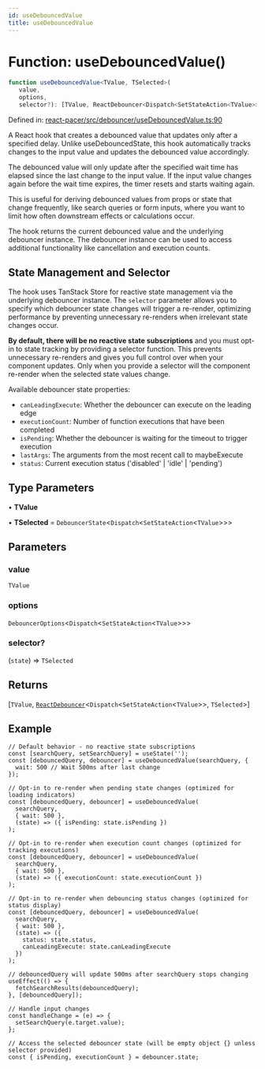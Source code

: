 ```yaml
---
id: useDebouncedValue
title: useDebouncedValue
---
```


<!-- DO NOT EDIT: this page is autogenerated from the type comments -->

# Function: useDebouncedValue()

```ts
function useDebouncedValue<TValue, TSelected>(
   value, 
   options, 
   selector?): [TValue, ReactDebouncer<Dispatch<SetStateAction<TValue>>, TSelected>]
```

Defined in: [react-pacer/src/debouncer/useDebouncedValue.ts:90](https://github.com/TanStack/pacer/blob/main/packages/react-pacer/src/debouncer/useDebouncedValue.ts#L90)

A React hook that creates a debounced value that updates only after a specified delay.
Unlike useDebouncedState, this hook automatically tracks changes to the input value
and updates the debounced value accordingly.

The debounced value will only update after the specified wait time has elapsed since
the last change to the input value. If the input value changes again before the wait
time expires, the timer resets and starts waiting again.

This is useful for deriving debounced values from props or state that change frequently,
like search queries or form inputs, where you want to limit how often downstream effects
or calculations occur.

The hook returns the current debounced value and the underlying debouncer instance.
The debouncer instance can be used to access additional functionality like cancellation
and execution counts.

## State Management and Selector

The hook uses TanStack Store for reactive state management via the underlying debouncer instance.
The `selector` parameter allows you to specify which debouncer state changes will trigger a re-render,
optimizing performance by preventing unnecessary re-renders when irrelevant state changes occur.

**By default, there will be no reactive state subscriptions** and you must opt-in to state
tracking by providing a selector function. This prevents unnecessary re-renders and gives you
full control over when your component updates. Only when you provide a selector will the
component re-render when the selected state values change.

Available debouncer state properties:
- `canLeadingExecute`: Whether the debouncer can execute on the leading edge
- `executionCount`: Number of function executions that have been completed
- `isPending`: Whether the debouncer is waiting for the timeout to trigger execution
- `lastArgs`: The arguments from the most recent call to maybeExecute
- `status`: Current execution status ('disabled' | 'idle' | 'pending')

## Type Parameters

• **TValue**

• **TSelected** = `DebouncerState`\<`Dispatch`\<`SetStateAction`\<`TValue`\>\>\>

## Parameters

### value

`TValue`

### options

`DebouncerOptions`\<`Dispatch`\<`SetStateAction`\<`TValue`\>\>\>

### selector?

(`state`) => `TSelected`

## Returns

\[`TValue`, [`ReactDebouncer`](../../interfaces/reactdebouncer.md)\<`Dispatch`\<`SetStateAction`\<`TValue`\>\>, `TSelected`\>\]

## Example

```tsx
// Default behavior - no reactive state subscriptions
const [searchQuery, setSearchQuery] = useState('');
const [debouncedQuery, debouncer] = useDebouncedValue(searchQuery, {
  wait: 500 // Wait 500ms after last change
});

// Opt-in to re-render when pending state changes (optimized for loading indicators)
const [debouncedQuery, debouncer] = useDebouncedValue(
  searchQuery,
  { wait: 500 },
  (state) => ({ isPending: state.isPending })
);

// Opt-in to re-render when execution count changes (optimized for tracking executions)
const [debouncedQuery, debouncer] = useDebouncedValue(
  searchQuery,
  { wait: 500 },
  (state) => ({ executionCount: state.executionCount })
);

// Opt-in to re-render when debouncing status changes (optimized for status display)
const [debouncedQuery, debouncer] = useDebouncedValue(
  searchQuery,
  { wait: 500 },
  (state) => ({
    status: state.status,
    canLeadingExecute: state.canLeadingExecute
  })
);

// debouncedQuery will update 500ms after searchQuery stops changing
useEffect(() => {
  fetchSearchResults(debouncedQuery);
}, [debouncedQuery]);

// Handle input changes
const handleChange = (e) => {
  setSearchQuery(e.target.value);
};

// Access the selected debouncer state (will be empty object {} unless selector provided)
const { isPending, executionCount } = debouncer.state;
```
